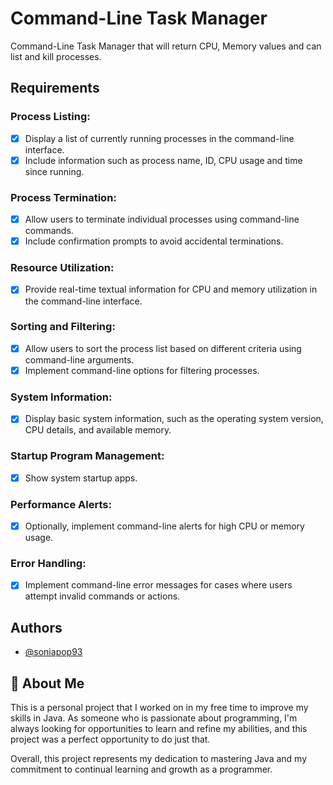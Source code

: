 
# Command-Line Task Manager

Command-Line Task Manager that will return CPU, Memory values and can list and kill processes.


## Requirements

### Process Listing:
- [X]  Display a list of currently running processes in the command-line interface.
- [X]  Include information such as process name, ID, CPU usage and time since running.
### Process Termination:
- [X]  Allow users to terminate individual processes using command-line commands.
- [X]  Include confirmation prompts to avoid accidental terminations.
### Resource Utilization:
- [X]  Provide real-time textual information for CPU and memory utilization in the command-line interface.
### Sorting and Filtering:
- [X]  Allow users to sort the process list based on different criteria using command-line arguments.
- [X]  Implement command-line options for filtering processes.
### System Information:
- [X]  Display basic system information, such as the operating system version, CPU details, and available memory.
### Startup Program Management:
- [X]  Show system startup apps.
### Performance Alerts:
- [X]  Optionally, implement command-line alerts for high CPU or memory usage.
### Error Handling:
- [X]  Implement command-line error messages for cases where users attempt invalid commands or actions.



## Authors

- [@soniapop93](https://github.com/soniapop93)


## 🚀 About Me
This is a personal project that I worked on in my free time to improve my skills in Java. As someone who is passionate about programming, I'm always looking for opportunities to learn and refine my abilities, and this project was a perfect opportunity to do just that.

Overall, this project represents my dedication to mastering Java and my commitment to continual learning and growth as a programmer.


